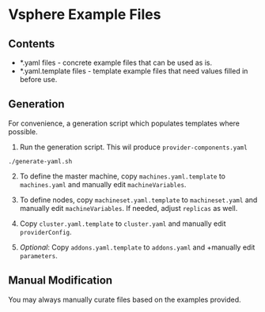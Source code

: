 # Vsphere Example Files
## Contents
* *.yaml files - concrete example files that can be used as is.
* *.yaml.template files - template example files that need values filled in before use.

## Generation
For convenience, a generation script which populates templates where possible.

1. Run the generation script. This wil produce ```provider-components.yaml```
```
./generate-yaml.sh
```
2. To define the master machine, copy `machines.yaml.template` to `machines.yaml` and
manually edit `machineVariables`.

3. To define nodes, copy `machineset.yaml.template` to `machineset.yaml` and
manually edit `machineVariables`. If needed, adjust `replicas` as well.

4. Copy `cluster.yaml.template` to `cluster.yaml` and
manually edit `providerConfig`.

5. *Optional*: Copy `addons.yaml.template` to `addons.yaml` and
+manually edit `parameters`.

## Manual Modification
You may always manually curate files based on the examples provided.

